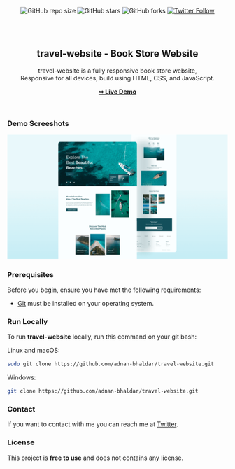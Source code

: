 <div align="center">
  
  ![GitHub repo size](https://img.shields.io/github/repo-size/adnan-bhaldar/travel-website)
  ![GitHub stars](https://img.shields.io/github/stars/adnan-bhaldar/travel-website?style=social)
  ![GitHub forks](https://img.shields.io/github/forks/adnan-bhaldar/travel-website?style=social)
[![Twitter Follow](https://img.shields.io/twitter/follow/Adnan__Bhaldar_?style=social)](https://twitter.com/intent/follow?screen_name=Adnan__Bhaldar)

  <br />
  <br />

  <h2 align="center">travel-website - Book Store Website</h2>

  travel-website is a fully responsive book store website, <br />Responsive for all devices, build using HTML, CSS, and JavaScript.

  <a href="https://adnan-bhaldar.github.io/travel-website/"><strong>➥ Live Demo</strong></a>

</div>

<br />

### Demo Screeshots

![travel-website Desktop Demo](./readme-images/desktop.png "Desktop Demo")

### Prerequisites

Before you begin, ensure you have met the following requirements:

* [Git](https://git-scm.com/downloads "Download Git") must be installed on your operating system.

### Run Locally

To run **travel-website** locally, run this command on your git bash:

Linux and macOS:

```bash
sudo git clone https://github.com/adnan-bhaldar/travel-website.git
```

Windows:

```bash
git clone https://github.com/adnan-bhaldar/travel-website.git
```

### Contact

If you want to contact with me you can reach me at [Twitter](https://www.twitter.com/Adnan__Bhaldar).

### License

This project is **free to use** and does not contains any license.

